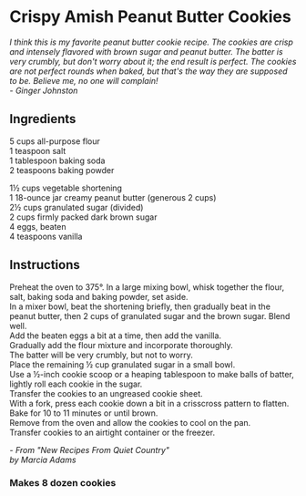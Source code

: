 # Crispy Amish Peanut Butter Cookies

*I think this is my favorite peanut butter cookie recipe. The cookies are crisp and intensely flavored with brown sugar and peanut butter. The batter is very crumbly, but don't worry about it; the end result is perfect. The cookies are not perfect rounds when baked, but that's the way they are supposed to be. Believe me, no one will complain!*  
*- Ginger Johnston*

## Ingredients
5 cups all-purpose flour  
1 teaspoon salt  
1 tablespoon baking soda  
2 teaspoons baking powder  

1&frac12; cups vegetable shortening  
1 18-ounce jar creamy peanut butter (generous 2 cups)  
2&frac12; cups granulated sugar (divided)  
2 cups firmly packed dark brown sugar  
4 eggs, beaten  
4 teaspoons vanilla  

## Instructions
Preheat the oven to 375&deg;.
In a large mixing bowl, whisk together the flour, salt, baking soda and baking powder, set aside.  
In a mixer bowl, beat the shortening briefly, then gradually beat in the peanut butter, then 2 cups of granulated sugar and the brown sugar. Blend well.  
Add the beaten eggs a bit at a time, then add the vanilla.  
Gradually add the flour mixture and incorporate thoroughly.  
The batter will be very crumbly, but not to worry.  
Place the remaining &frac12; cup granulated sugar in a small bowl.  
Use a &frac12;-inch cookie scoop or a heaping tablespoon to make balls of batter, lightly roll each cookie in the sugar.  
Transfer the cookies to an ungreased cookie sheet.  
With a fork, press each cookie down a bit in a crisscross pattern to flatten.  
Bake for 10 to 11 minutes or until brown.  
Remove from the oven and allow the cookies to cool on the pan.  
Transfer cookies to an airtight container or the freezer.  

*- From "New Recipes From Quiet Country"*  
*by Marcia Adams*

### Makes 8 dozen cookies